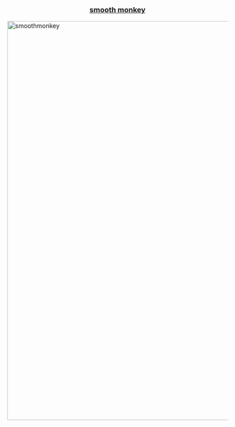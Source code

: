 <h3 align="center"><a href="https://github.com/sebastianpulido/oh-my-zsh">smooth monkey</a></h3>

<img width="912" alt="smoothmonkey" src="https://user-images.githubusercontent.com/17438047/179404944-a16ea5eb-9560-4a38-8629-09e9c0129323.png">
